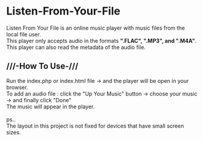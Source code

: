 # Listen-From-Your-File
Listen From Your File is an online music player with music files from the local file user.
<br>
This player only accepts audio in the formats <b>".FLAC", ".MP3", and ".M4A"</b>.
<br>
This player can also read the metadata of the audio file.

<h2>///-How To Use-///</h2>
Run the index.php or index.html file -> and the player will be open in your browser.
<br>
To add an audio file : click the "Up Your Music" button -> choose your music -> and finally click "Done"
<br>
The music will appear in the player.
<br>
<br>
ps..
<br>
The layout in this project is not fixed for devices that have small screen sizes.
